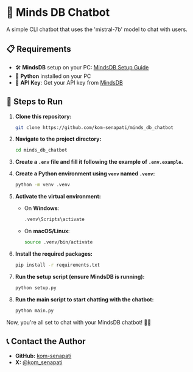 # 🧠 Minds DB Chatbot

A simple CLI chatbot that uses the 'mistral-7b' model to chat with users.

## 📋 Requirements

- 🛠️ **MindsDB** setup on your PC: [MindsDB Setup Guide](https://docs.mindsdb.com/setup/self-hosted/docker-desktop)
- 🐍 **Python** installed on your PC
- 🔑 **API Key**: Get your API key from [MindsDB](https://mdb.ai/)

## 🚀 Steps to Run

1. **Clone this repository:**

   ```bash
   git clone https://github.com/kom-senapati/minds_db_chatbot
   ```

2. **Navigate to the project directory:**

   ```bash
   cd minds_db_chatbot
   ```

3. **Create a `.env` file and fill it following the example of `.env.example`.**

4. **Create a Python environment using `venv` named `.venv`:**

   ```bash
   python -m venv .venv
   ```

5. **Activate the virtual environment:**

   - On **Windows**:

     ```bash
     .venv\Scripts\activate
     ```

   - On **macOS/Linux**:

     ```bash
     source .venv/bin/activate
     ```

6. **Install the required packages:**

   ```bash
   pip install -r requirements.txt
   ```

7. **Run the setup script (ensure MindsDB is running):**

   ```bash
   python setup.py
   ```

8. **Run the main script to start chatting with the chatbot:**

   ```bash
   python main.py
   ```

Now, you're all set to chat with your MindsDB chatbot! 💬✨

## 📞 Contact the Author

- **GitHub:** [kom-senapati](https://github.com/kom-senapati)
- **X:** [@kom_senapati](https://X.com/kom_senapati)
